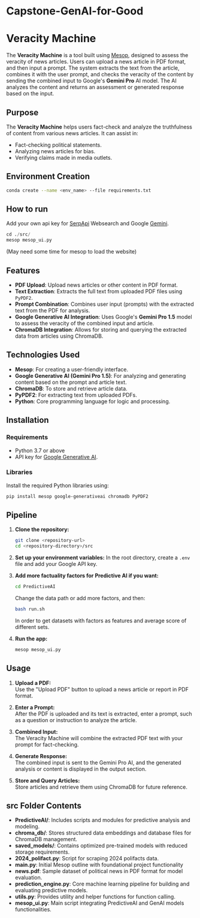 # Capstone-GenAI-for-Good

# Veracity Machine

The **Veracity Machine** is a tool built using [Mesop](https://google.github.io/mesop/), designed to assess the veracity of news articles. Users can upload a news article in PDF format, and then input a prompt. The system extracts the text from the article, combines it with the user prompt, and checks the veracity of the content by sending the combined input to Google's **Gemini Pro** AI model. The AI analyzes the content and returns an assessment or generated response based on the input.

## Purpose
The **Veracity Machine** helps users fact-check and analyze the truthfulness of content from various news articles. It can assist in:
- Fact-checking political statements.
- Analyzing news articles for bias.
- Verifying claims made in media outlets.

## Environment Creation
```bash
conda create --name <env_name> --file requirements.txt
```

## How to run
Add your own api key for [SerpApi](https://serpapi.com/) Websearch and Google [Gemini](https://gemini.google.com/app).
```python
cd ./src/
mesop mesop_ui.py
```
(May need some time for mesop to load the website)

## Features
- **PDF Upload**: Upload news articles or other content in PDF format.
- **Text Extraction**: Extracts the full text from uploaded PDF files using `PyPDF2`.
- **Prompt Combination**: Combines user input (prompts) with the extracted text from the PDF for analysis.
- **Google Generative AI Integration**: Uses Google's **Gemini Pro 1.5** model to assess the veracity of the combined input and article.
- **ChromaDB Integration**: Allows for storing and querying the extracted data from articles using ChromaDB.

## Technologies Used
- **Mesop**: For creating a user-friendly interface.
- **Google Generative AI (Gemini Pro 1.5)**: For analyzing and generating content based on the prompt and article text.
- **ChromaDB**: To store and retrieve article data.
- **PyPDF2**: For extracting text from uploaded PDFs.
- **Python**: Core programming language for logic and processing.

## Installation

### Requirements
- Python 3.7 or above
- API key for [Google Generative AI](https://developers.generativeai.google/cloud).

### Libraries
Install the required Python libraries using:

```bash
pip install mesop google-generativeai chromadb PyPDF2
```

## Pipeline

1. **Clone the repository:**
   ```bash
   git clone <repository-url>
   cd <repository-directory>/src
   ```

2. **Set up your environment variables:**
    In the root directory, create a `.env` file and add your Google API key.

3. **Add more factuality factors for Predictive AI if you want:**
   ```bash
   cd PredictiveAI
   ```
   Change the data path or add more factors, and then:
   ```bash
   bash run.sh
   ```
   In order to get datasets with factors as features and average score of different sets.

4. **Run the app:**
    ```python
    mesop mesop_ui.py
    ```

## Usage

1. **Upload a PDF:**  
   Use the "Upload PDF" button to upload a news article or report in PDF format.

2. **Enter a Prompt:**  
   After the PDF is uploaded and its text is extracted, enter a prompt, such as a question or instruction to analyze the article.

3. **Combined Input:**  
   The Veracity Machine will combine the extracted PDF text with your prompt for fact-checking.

4. **Generate Response:**  
   The combined input is sent to the Gemini Pro AI, and the generated analysis or content is displayed in the output section.

5. **Store and Query Articles:**  
   Store articles and retrieve them using ChromaDB for future reference.


## src Folder Contents
- **PredictiveAI/**: Includes scripts and modules for predictive analysis and modeling.
- **chroma_db/**: Stores structured data embeddings and database files for ChromaDB management.
- **saved_models/**: Contains optimized pre-trained models with reduced storage requirements.
- **2024_polifact.py**: Script for scraping 2024 polifacts data.
- **main.py**: Initial Mesop outline with foundational project functionality
- **news.pdf**: Sample dataset of political news in PDF format for model evaluation.
- **prediction_engine.py**: Core machine learning pipeline for building and evaluating predictive models.
- **utils.py**: Provides utility and helper functions for function calling.
- **mesop_ui.py**: Main script integrating PredictiveAI and GenAI models functionalities.
